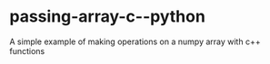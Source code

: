 # passing-array-c--python
A simple example of making operations on a numpy array with c++ functions
